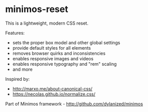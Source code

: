 # minimos-reset

This is a lightweight, modern CSS reset.

Features:

- sets the proper box model and other global settings
- provide default styles for all elements
- removes browser quirks and inconsistencies
- enables responsive images and videos
- enables responsive typography and "rem" scaling
- and more

Inspired by:
- http://marxo.me/about-canonical-css/
- https://necolas.github.io/normalize.css/

Part of Minimos framework - http://github.com/dylanized/minimos
